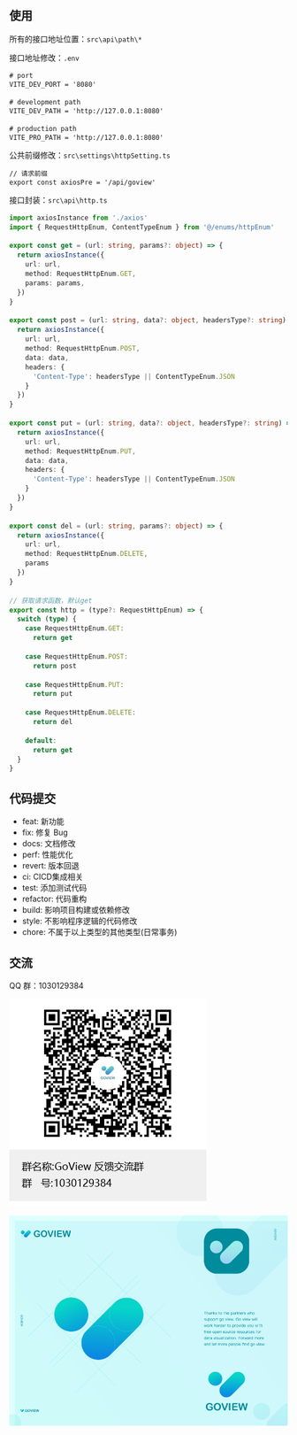 ## 使用

所有的接口地址位置：`src\api\path\*`

接口地址修改：`.env`

```shell
# port
VITE_DEV_PORT = '8080'

# development path
VITE_DEV_PATH = 'http://127.0.0.1:8080'

# production path
VITE_PRO_PATH = 'http://127.0.0.1:8080'
```

公共前缀修改：`src\settings\httpSetting.ts`

```shell
// 请求前缀
export const axiosPre = '/api/goview'
```

接口封装：`src\api\http.ts`

```ts
import axiosInstance from './axios'
import { RequestHttpEnum, ContentTypeEnum } from '@/enums/httpEnum'

export const get = (url: string, params?: object) => {
  return axiosInstance({
    url: url,
    method: RequestHttpEnum.GET,
    params: params,
  })
}

export const post = (url: string, data?: object, headersType?: string) => {
  return axiosInstance({
    url: url,
    method: RequestHttpEnum.POST,
    data: data,
    headers: {
      'Content-Type': headersType || ContentTypeEnum.JSON
    }
  })
}

export const put = (url: string, data?: object, headersType?: string) => {
  return axiosInstance({
    url: url,
    method: RequestHttpEnum.PUT,
    data: data,
    headers: {
      'Content-Type': headersType || ContentTypeEnum.JSON
    }
  })
}

export const del = (url: string, params?: object) => {
  return axiosInstance({
    url: url,
    method: RequestHttpEnum.DELETE,
    params
  })
}

// 获取请求函数，默认get
export const http = (type?: RequestHttpEnum) => {
  switch (type) {
    case RequestHttpEnum.GET:
      return get

    case RequestHttpEnum.POST:
      return post

    case RequestHttpEnum.PUT:
      return put

    case RequestHttpEnum.DELETE:
      return del

    default:
      return get
  }
}

```

## 代码提交

* feat: 新功能
* fix: 修复 Bug
* docs: 文档修改
* perf: 性能优化
* revert: 版本回退
* ci: CICD集成相关
* test: 添加测试代码
* refactor: 代码重构
* build: 影响项目构建或依赖修改
* style: 不影响程序逻辑的代码修改
* chore: 不属于以上类型的其他类型(日常事务)

## 交流

QQ 群：1030129384

![QQ群](readme/go-view-qq.png)

![渲染海报](readme/logo-poster.png)
